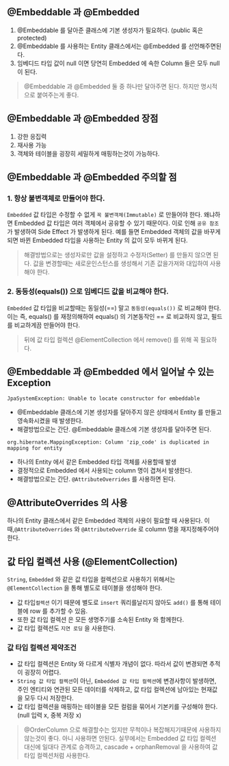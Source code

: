 ## @Embeddable 과 @Embedded

1. @Embeddable 를 달아준 클래스에 기본 생성자가 필요하다. (public 혹은 protected)
2. @Embeddable 를 사용하는 Entity 클래스에서는 @Embedded 를 선언해주면된다.
3. 임베디드 타입 값이 null 이면 당연히 Embedded 에 속한 Column 들은 모두 null 이 된다.

> @Embeddable 과 @Embedded 둘 중 하나만 달아주면 된다. 하지만 명시적으로 붙여주는게 좋다.

## @Embeddable 과 @Embedded 장점

1. 강한 응집력
2. 재사용 가능
3. 객체와 테이블을 굉장히 세밀하게 매핑하는것이 가능하다.

## @Embeddable 과 @Embedded 주의할 점

### 1. 항상 불변객체로 만들어야 한다.

`Embedded` 값 타입은 수정할 수 없게 `꼭 불변객체(Immutable)` 로 만들어야 한다.
왜냐하면 Embedded 값 타입은 여러 객체에서 공유할 수 있기 때문이다. 이로 인해 `공유 참조` 가 발생하여 Side Effect 가 발생하게 된다.
예를 들면 Embedded 객체의 값을 바꾸게 되면 바뀐 Embedded 타입을 사용하는 Entity 의 값이 모두 바뀌게 된다.

> 해결방법으로는 생성자로만 값을 설정하고 수정자(Setter) 를 만들지 않으면 된다.
값을 변경할때는 새로운인스턴스를 생성해서 기존 값을가져와 대입하여 사용해야 한다.

### 2. 동등성(equals()) 으로 임베디드 값을 비교해야 한다.

`Embedded` 값 타입을 비교할때는 동일성(==) 말고 `동등성(equals())` 로 비교해야 한다.
이는 즉, equals() 를 재정의해하여 equals() 의 기본동작인 == 로 비교하지 않고, 필드를 비교하게끔 만들어야 한다.

> 뒤에 값 타입 컬렉션 @ElementCollection 에서 remove() 를 위해 꼭 필요하다.

## @Embeddable 과 @Embedded 에서 일어날 수 있는 Exception

`JpaSystemException: Unable to locate constructor for embeddable`

- @Embeddable 클래스에 기본 생성자를 달아주지 않은 상태에서 Entity 를 만들고 영속화시켰을 때 발생한다.
- 해결방법으로는 간단. @Embeddable 클래스에 기본 생성자를 달아주면 된다.

`org.hibernate.MappingException: Column 'zip_code' is duplicated in mapping for entity`

- 하나의 Entity 에서 같은 Embedded 타입 객체를 사용할때 발생
- 결정적으로 Embedded 에서 사용되는 column 명이 겹쳐서 발생한다.
- 해결방법으로는 간단. `@AttributeOverrides` 를 사용하면 된다.

## @AttributeOverrides 의 사용

하나의 Entity 클래스에서 같은 Embedded 객체의 사용이 필요할 때 사용된다.
이 때,`@AttributeOverrides` 와 `@AttributeOverride` 로 column 명을 재지정해주어야 한다.

## 값 타입 컬렉션 사용 (@ElementCollection)

`String`, `Embedded` 와 같은 값 타입을 컬렉션으로 사용하기 위해서는
`@ElementCollection` 을 통해 별도로 테이블을 생성해야 한다.

- 값 타입`컬렉션` 이기 때문에 별도로 `insert` 쿼리를날리지 않아도 `add()` 를 통해
테이블에 row 를 추가할 수 있음.
- 또한 값 타입 컬렉션 은 모든 생명주기를 소속된 Entity 와 함께한다.
- 값 타입 컬렉션도 `지연 로딩` 을 사용한다.

### 값 타입 컬렉션 제약조건

- 값 타입 컬렉션은 Entity 와 다르게 식별자 개념이 없다. 따라서 값이 변경되면 추적이 굉장히 어렵다.
- `String 값 타입 컬렉션`이 아닌, `Embedded 값 타입 컬렉션`에 변경사항이 발생하면, 주인 엔티티와 연관된 모든 데이터를 삭제하고, 값 타입 컬렉션에 남아있는 현재값을 모두 다시 저장한다.
- 값 타입 컬렉션을 매핑하는 테이블을 모든 컬럼을 묶어서 기본키를 구성해야 한다. (null 입력 x, 중복 저장 x)

> @OrderColumn 으로 해결할수는 있지만 무척이나 복잡해지기때문에 사용하지 않는것이 좋다. 아니 사용하면 안된다.
실무에서는 Embedded 값 타입 컬렉션 대신에 일대다 관계로 승격하고, cascade + orphanRemoval 을 사용하여 값 타입 컬렉션처럼 사용한다.
